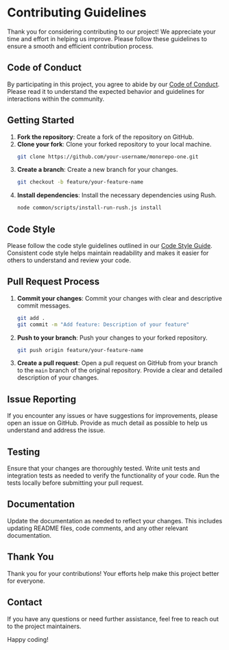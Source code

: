 # Contributing Guidelines

Thank you for considering contributing to our project! We appreciate your time and effort in helping us improve. Please follow these guidelines to ensure a smooth and efficient contribution process.

## Code of Conduct

By participating in this project, you agree to abide by our [Code of Conduct](./CODE_OF_CONDUCT.md). Please read it to understand the expected behavior and guidelines for interactions within the community.

## Getting Started

1. **Fork the repository**: Create a fork of the repository on GitHub.
2. **Clone your fork**: Clone your forked repository to your local machine.
   ```bash
   git clone https://github.com/your-username/monorepo-one.git
   ```
3. **Create a branch**: Create a new branch for your changes.
   ```bash
   git checkout -b feature/your-feature-name
   ```
4. **Install dependencies**: Install the necessary dependencies using Rush.
   ```bash
   node common/scripts/install-run-rush.js install
   ```

## Code Style

Please follow the code style guidelines outlined in our [Code Style Guide](./copilot-instructions.md). Consistent code style helps maintain readability and makes it easier for others to understand and review your code.

## Pull Request Process

1. **Commit your changes**: Commit your changes with clear and descriptive commit messages.
   ```bash
   git add .
   git commit -m "Add feature: Description of your feature"
   ```
2. **Push to your branch**: Push your changes to your forked repository.
   ```bash
   git push origin feature/your-feature-name
   ```
3. **Create a pull request**: Open a pull request on GitHub from your branch to the `main` branch of the original repository. Provide a clear and detailed description of your changes.

## Issue Reporting

If you encounter any issues or have suggestions for improvements, please open an issue on GitHub. Provide as much detail as possible to help us understand and address the issue.

## Testing

Ensure that your changes are thoroughly tested. Write unit tests and integration tests as needed to verify the functionality of your code. Run the tests locally before submitting your pull request.

## Documentation

Update the documentation as needed to reflect your changes. This includes updating README files, code comments, and any other relevant documentation.

## Thank You

Thank you for your contributions! Your efforts help make this project better for everyone.

## Contact

If you have any questions or need further assistance, feel free to reach out to the project maintainers.

Happy coding!
